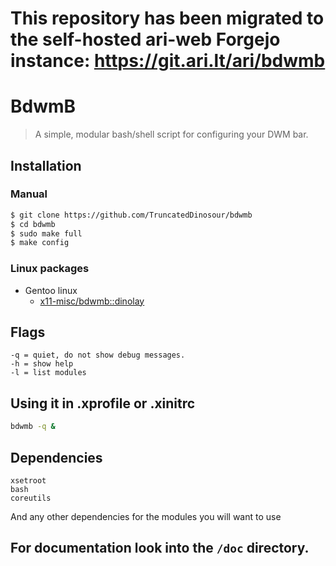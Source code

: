 # This repository has been migrated to the self-hosted ari-web Forgejo instance: <https://git.ari.lt/ari/bdwmb>
# BdwmB

> A simple, modular bash/shell script for configuring your DWM bar.

## Installation

### Manual

```bash
$ git clone https://github.com/TruncatedDinosour/bdwmb
$ cd bdwmb
$ sudo make full
$ make config
```

### Linux packages

- Gentoo linux
  - [x11-misc/bdwmb::dinolay](https://ari-web.xyz/gentooatom/x11-misc/bdwmb)

## Flags

```
-q = quiet, do not show debug messages.
-h = show help
-l = list modules
```

## Using it in .xprofile or .xinitrc

```bash
bdwmb -q &
```

## Dependencies

```
xsetroot
bash
coreutils
```

And any other dependencies for the modules
you will want to use

## For documentation look into the `/doc` directory.
